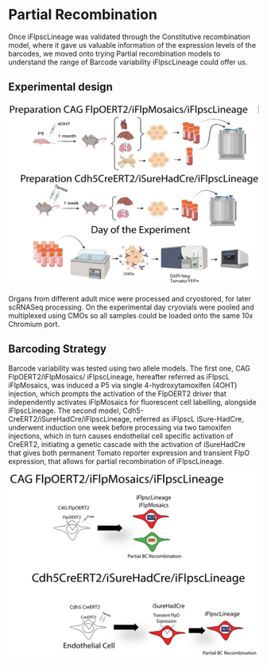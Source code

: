 # Partial Recombination

Once iFlpscLineage was validated through the Constitutive recombination model, where it gave us valuable information of the expression levels of the barcodes, we moved onto trying Partial recombination models to understand the range of Barcode variability iFlpscLineage could offer us.

## Experimental design

![Experimental design](../../images/Experimental_design_Partial.png)

Organs from different adult mice were processed and cryostored, for later scRNASeq processing. On the experimental day cryovials were pooled and multiplexed using CMOs so all samples could be loaded onto the same 10x Chromium port.

## Barcoding Strategy

Barcode variability was tested using two allele models. The first one, CAG FlpOERT2/iFlpMosaics/ iFlpscLineage, hereafter referred as iFlpscL iFlpMosaics, was induced a P5 via single 4-hydroxytamoxifen (4OHT) injection, which prompts the activation of the FlpOERT2 driver that independently activates iFlpMosaics for fluorescent cell labelling, alongside iFlpscLineage. The second model, Cdh5-CreERT2/iSureHadCre/iFlpscLineage, referred as iFlpscL iSure-HadCre, underwent induction one week before processing via two tamoxifen injections, which in turn causes endothelial cell specific activation of CreERT2, initiating a genetic cascade with the activation of iSureHadCre that gives both permanent Tomato reporter expression and transient FlpO expression, that allows for partial recombination of iFlpscLineage.

![Barcoding](../../images/Partial.png)
